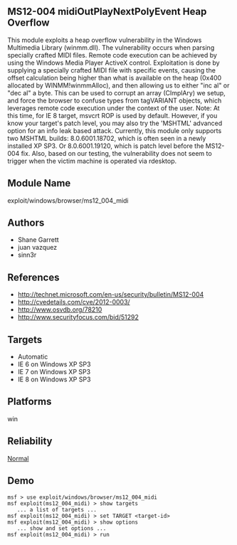 ## MS12-004 midiOutPlayNextPolyEvent Heap Overflow

This module exploits a heap overflow vulnerability in the 
Windows Multimedia Library (winmm.dll). The vulnerability 
occurs when parsing specially crafted MIDI files. Remote 
code execution can be achieved by using the Windows Media 
Player ActiveX control. Exploitation is done by supplying a 
specially crafted MIDI file with specific events, causing 
the offset calculation being higher than what is available 
on the heap (0x400 allocated by WINMM!winmmAlloc), and then 
allowing us to either "inc al" or "dec al" a byte. This can 
be used to corrupt an array (CImplAry) we setup, and force 
the browser to confuse types from tagVARIANT objects, which 
leverages remote code execution under the context of the 
user. Note: At this time, for IE 8 target, msvcrt ROP is 
used by default. However, if you know your target's patch 
level, you may also try the 'MSHTML' advanced option for an 
info leak based attack. Currently, this module only supports 
two MSHTML builds: 8.0.6001.18702, which is often seen in a 
newly installed XP SP3. Or 8.0.6001.19120, which is patch 
level before the MS12-004 fix. Also, based on our testing, 
the vulnerability does not seem to trigger when the victim 
machine is operated via rdesktop.


## Module Name
exploit/windows/browser/ms12_004_midi

## Authors
* Shane Garrett
* juan vazquez
* sinn3r


## References
* http://technet.microsoft.com/en-us/security/bulletin/MS12-004
* http://cvedetails.com/cve/2012-0003/
* http://www.osvdb.org/78210
* http://www.securityfocus.com/bid/51292



## Targets
* Automatic
* IE 6 on Windows XP SP3
* IE 7 on Windows XP SP3
* IE 8 on Windows XP SP3


## Platforms
win

## Reliability
[Normal](https://github.com/rapid7/metasploit-framework/wiki/Exploit-Ranking)

## Demo

```
msf > use exploit/windows/browser/ms12_004_midi
msf exploit(ms12_004_midi) > show targets
   ... a list of targets ...
msf exploit(ms12_004_midi) > set TARGET <target-id>
msf exploit(ms12_004_midi) > show options
   ... show and set options ...
msf exploit(ms12_004_midi) > run
```
    
    